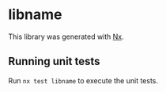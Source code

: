 # libname

This library was generated with [Nx](https://nx.dev).

## Running unit tests

Run `nx test libname` to execute the unit tests.
